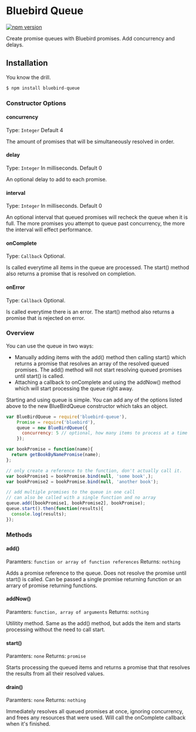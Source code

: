 # Bluebird Queue
[![npm version](https://badge.fury.io/js/bluebird-queue.svg)](http://badge.fury.io/js/bluebird-queue)

Create promise queues with Bluebird promises. Add concurrency and delays.

## Installation

You know the drill.

```sh
$ npm install bluebird-queue
```

### Constructor Options

#### concurrency
Type: `Integer`
Default 4

The amount of promises that will be simultaneously resolved in order.

#### delay
Type: `Integer`
In milliseconds. Default 0

An optional delay to add to each promise.

#### interval
Type: `Integer`
In milliseconds. Default 0

An optional interval that queued promises will recheck the queue when it is full. The more promises you attempt to queue past concurrency, the more the interval will effect performance.

#### onComplete
Type: `Callback`
Optional.

Is called everytime all items in the queue are processed. The start() method also returns a promise that is resolved on completion.

#### onError
Type: `Callback`
Optional.

Is called everytime there is an error. The start() method also returns a promise that is rejected on error.

### Overview

You can use the queue in two ways:

- Manually adding items with the add() method then calling start() which returns a promise that resolves an array of the resolved queued promises. The add() method will not start resolving queued promises until start() is called.
- Attaching a callback to onComplete and using the addNow() method which will start processing the queue right away.

Starting and using queue is simple. You can add any of the options listed above to the new BlueBirdQueue constructor which taks an object.

``` js
var BlueBirdQueue = require('bluebird-queue'),
    Promise = require('bluebird'),
    queue = new BlueBirdQueue({
      concurrency: 5 // optional, how many items to process at a time
    });

var bookPromise = function(name){
  return getBookByNamePromise(name);
};

// only create a reference to the function, don't actually call it.
var bookPromise1 = bookPromise.bind(null, 'some book',);
var bookPromise2 = bookPromise.bind(null, 'another book');

// add multiple promises to the queue in one call
// can also be called with a single function and no array
queue.add([bookPromise1, bookPromise2], bookPromise);
queue.start().then(function(results){
  console.log(results);
});

```

### Methods

#### add()
Paramters: `function or array of function references`
Returns: `nothing`

Adds a promise reference to the queue. Does not resolve the promise until start() is called. Can be passed a single promise returning function or an arrary of promise returning functions.

#### addNow()
Paramters: `function, array of arguments`
Returns: `nothing`

Utilitity method. Same as the add() method, but adds the item and starts processing without the need to call start.

#### start()
Paramters: `none`
Returns: `promise`

Starts processing the queued items and returns a promise that that resolves the results from all their resolved values.

#### drain()
Paramters: `none`
Returns: `nothing`

Immediately resolves all queued promises at once, ignoring concurrency, and frees any resources that were used. Will call the onComplete callback when it's finished.
